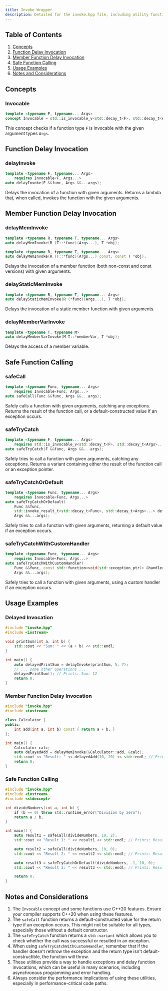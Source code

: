 ```yaml
---
title: Invoke Wrapper
description: Detailed for the invoke.hpp file, including utility functions for delayed invocation, safe function calling, member function invocation, and exception handling in C++.
---
```


## Table of Contents

1. [Concepts](#concepts)
2. [Function Delay Invocation](#function-delay-invocation)
3. [Member Function Delay Invocation](#member-function-delay-invocation)
4. [Safe Function Calling](#safe-function-calling)
5. [Usage Examples](#usage-examples)
6. [Notes and Considerations](#notes-and-considerations)

## Concepts

### Invocable

```cpp
template <typename F, typename... Args>
concept Invocable = std::is_invocable_v<std::decay_t<F>, std::decay_t<Args>...>;
```

This concept checks if a function type `F` is invocable with the given argument types `Args`.

## Function Delay Invocation

### delayInvoke

```cpp
template <typename F, typename... Args>
    requires Invocable<F, Args...>
auto delayInvoke(F &&func, Args &&...args);
```

Delays the invocation of a function with given arguments. Returns a lambda that, when called, invokes the function with the given arguments.

## Member Function Delay Invocation

### delayMemInvoke

```cpp
template <typename R, typename T, typename... Args>
auto delayMemInvoke(R (T::*func)(Args...), T *obj);

template <typename R, typename T, typename... Args>
auto delayMemInvoke(R (T::*func)(Args...) const, const T *obj);
```

Delays the invocation of a member function (both non-const and const versions) with given arguments.

### delayStaticMemInvoke

```cpp
template <typename R, typename T, typename... Args>
auto delayStaticMemInvoke(R (*func)(Args...), T *obj);
```

Delays the invocation of a static member function with given arguments.

### delayMemberVarInvoke

```cpp
template <typename T, typename M>
auto delayMemberVarInvoke(M T::*memberVar, T *obj);
```

Delays the access of a member variable.

## Safe Function Calling

### safeCall

```cpp
template <typename Func, typename... Args>
    requires Invocable<Func, Args...>
auto safeCall(Func &&func, Args &&...args);
```

Safely calls a function with given arguments, catching any exceptions. Returns the result of the function call, or a default-constructed value if an exception occurs.

### safeTryCatch

```cpp
template <typename F, typename... Args>
    requires std::is_invocable_v<std::decay_t<F>, std::decay_t<Args>...>
auto safeTryCatch(F &&func, Args &&...args);
```

Safely tries to call a function with given arguments, catching any exceptions. Returns a variant containing either the result of the function call or an exception pointer.

### safeTryCatchOrDefault

```cpp
template <typename Func, typename... Args>
    requires Invocable<Func, Args...>
auto safeTryCatchOrDefault(
    Func &&func,
    std::invoke_result_t<std::decay_t<Func>, std::decay_t<Args>...> default_value,
    Args &&...args);
```

Safely tries to call a function with given arguments, returning a default value if an exception occurs.

### safeTryCatchWithCustomHandler

```cpp
template <typename Func, typename... Args>
    requires Invocable<Func, Args...>
auto safeTryCatchWithCustomHandler(
    Func &&func, const std::function<void(std::exception_ptr)> &handler,
    Args &&...args);
```

Safely tries to call a function with given arguments, using a custom handler if an exception occurs.

## Usage Examples

### Delayed Invocation

```cpp
#include "invoke.hpp"
#include <iostream>

void printSum(int a, int b) {
    std::cout << "Sum: " << (a + b) << std::endl;
}

int main() {
    auto delayedPrintSum = delayInvoke(printSum, 5, 7);
    // ... some other operations ...
    delayedPrintSum(); // Prints: Sum: 12
    return 0;
}
```

### Member Function Delay Invocation

```cpp
#include "invoke.hpp"
#include <iostream>

class Calculator {
public:
    int add(int a, int b) const { return a + b; }
};

int main() {
    Calculator calc;
    auto delayedAdd = delayMemInvoke(&Calculator::add, &calc);
    std::cout << "Result: " << delayedAdd(10, 20) << std::endl; // Prints: Result: 30
    return 0;
}
```

### Safe Function Calling

```cpp
#include "invoke.hpp"
#include <iostream>
#include <stdexcept>

int divideNumbers(int a, int b) {
    if (b == 0) throw std::runtime_error("Division by zero");
    return a / b;
}

int main() {
    auto result1 = safeCall(divideNumbers, 10, 2);
    std::cout << "Result 1: " << result1 << std::endl; // Prints: Result 1: 5

    auto result2 = safeCall(divideNumbers, 10, 0);
    std::cout << "Result 2: " << result2 << std::endl; // Prints: Result 2: 0 (default int value)

    auto result3 = safeTryCatchOrDefault(divideNumbers, -1, 10, 0);
    std::cout << "Result 3: " << result3 << std::endl; // Prints: Result 3: -1

    return 0;
}
```

## Notes and Considerations

1. The `Invocable` concept and some functions use C++20 features. Ensure your compiler supports C++20 when using these features.
2. The `safeCall` function returns a default-constructed value for the return type if an exception occurs. This might not be suitable for all types, especially those without a default constructor.
3. The `safeTryCatch` function returns a `std::variant` which allows you to check whether the call was successful or resulted in an exception.
4. When using `safeTryCatchWithCustomHandler`, remember that if the handler doesn't rethrow the exception and the return type isn't default-constructible, the function will throw.
5. These utilities provide a way to handle exceptions and delay function invocations, which can be useful in many scenarios, including asynchronous programming and error handling.
6. Always consider the performance implications of using these utilities, especially in performance-critical code paths.


